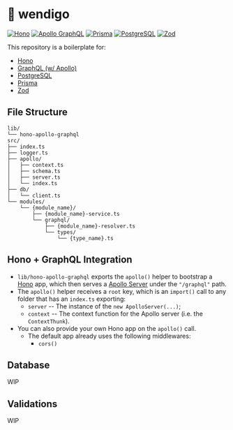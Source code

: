 # 🧣 wendigo

[![Hono][hono-badge]][hono-url]
[![Apollo GraphQL][apollo-badge]][apollo-url]
[![Prisma][prisma-badge]][prisma-url]
[![PostgreSQL][postgres-badge]][postgres-url]
[![Zod][zod-badge]][zod-url]

This repository is a boilerplate for:

- [Hono][hono-url]
- [GraphQL (w/ Apollo)][apollo-url]
- [PostgreSQL][postgres-url]
- [Prisma][prisma-url]
- [Zod][zod-url]

## File Structure

```
lib/
└── hono-apollo-graphql
src/
├── index.ts
├── logger.ts
├── apollo/
│   ├── context.ts
│   ├── schema.ts
│   ├── server.ts
│   └── index.ts
├── db/
│   └── client.ts
└── modules/
    └── {module_name}/
        ├── {module_name}-service.ts
        └── graphql/
            ├── {module_name}-resolver.ts
            └── types/
                └── {type_name}.ts
```

## Hono + GraphQL Integration

- `lib/hono-apollo-graphql` exports the `apollo()` helper to bootstrap a [Hono](https://www.npmjs.com/package/hono) app, which then serves a [Apollo Server](https://www.npmjs.com/package/@apollo/server) under the `"/graphql"` path.
- The `apollo()` helper receives a `root` key, which is an `import()` call to any folder that has an `index.ts` exporting:
  - `server` -- The instance of the `new ApolloServer(...)`;
  - `context` -- The context function for the Apollo server (i.e. the `ContextThunk`).
- You can also provide your own Hono app on the `apollo()` call.
  - The default app already uses the following middlewares:
    - `cors()`

## Database

WIP

## Validations

WIP

[hono-badge]: https://img.shields.io/badge/hono-161618?style=flat-square&logo=hono&logoColor=E36002
[hono-url]: https://hono.dev/top
[apollo-badge]: https://img.shields.io/badge/apollo-311C87?style=flat-square&logo=apollo-graphql&logoColor=ffffff
[apollo-url]: https://www.apollographql.com/
[postgres-badge]: https://img.shields.io/badge/postgres-4169E1?style=flat-square&logo=postgresql&logoColor=ffffff
[postgres-url]: https://www.postgresql.org/
[prisma-badge]: https://img.shields.io/badge/prisma-2D3748?style=flat-square&logo=prisma&logoColor=ffffff
[prisma-url]: https://www.prisma.io/
[zod-badge]: https://img.shields.io/badge/zod-3E67B1?style=flat-square&logo=zod&logoColor=ffffff
[zod-url]: https://zod.dev/
